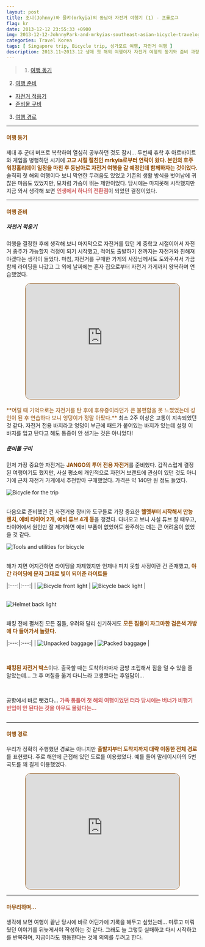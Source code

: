 ```yaml
---
layout: post
title: 조니(Johnny)와 믈캬(mrkyia)의 동남아 자전거 여행기 (1) - 프롤로그
flag: kr
date: 2013-12-12 23:55:33 +0900
img: 2013-12-12-JohnnyPark-and-mrkyias-southeast-asian-bicycle-travelog-1.jpg
categories: Travel Korea
tags: [ Singapore trip, Bicycle trip, 싱가포르 여행, 자전거 여행 ]
description: 2013.11~2013.12 생애 첫 해외 여행이자 자전거 여행의 동기와 준비 과정을 짧게 적어보았다.
---
```


> 1. [여행 동기](#여행-동기 "Navigate to Motivation for the trip")
2. [여행 준비](#여행-준비 "Navigate to Preparation for the trip")
- [자전거 적응기](#자전거-적응기 "Navigate to Bicycle adaptation period")
- [준비물 구비](#준비물-구비 "Navigate to Preparing equipments")
3. [여행 경로](#여행-경로 "Navigate to Path for the trip")

---

#### <span style="color: #8D4801">**여행 동기**</span>
제대 후 군대 버프로 복학하여 열심히 공부하던 것도 잠시... 두번째 휴학 후 아르바이트와 게임을 병행하던 시기에 <span style="color: #8D4801">**고교 시절 절친인 mrkyia로부터 연락이 왔다. 본인의 호주 워킹홀리데이 일정을 마친 후 동남아로 자전거 여행을 갈 예정인데 함께하자는 것이었다.**</span> 솔직히 첫 해외 여행이다 보니 막연한 두려움도 있었고 기존의 생활 방식을 벗어남에 귀찮은 마음도 있었지만, 모처럼 가슴이 뛰는 제안이었다. 당시에는 마지못해 시작했지만 지금 와서 생각해 보면 <span style="color: indianred">**인생에서 하나의 전환점**</span>이 되었던 결정이었다. 

---

#### <span style="color: #8D4801">**여행 준비**</span>
##### **자전거 적응기**
여행을 결정한 후에 생각해 보니 마지막으로 자전거를 탔던 게 중학교 시절이어서 자전거 종주가 가능할지 걱정이 되기 시작했고, 적어도 출발하기 전까지는 자전거와 친해져야겠다는 생각이 들었다. 마침, 자전거를 구매한 가게의 사장님께서도 도와주셔서 가끔 함께 라이딩을 나갔고 그 외에 날짜에는 혼자 집으로부터 자전거 가게까지 왕복하며 연습했었다.
<center><iframe src="https://www.google.com/maps/embed?pb=!1m28!1m12!1m3!1d18828.780555637073!2d127.10065904067773!3d36.78484741172808!2m3!1f0!2f0!3f0!3m2!1i1024!2i768!4f13.1!4m13!3e6!4m5!1s0x357ad9b60942ae99%3A0x8de90e49b5392bec!2z66Gv642w7LqQ7Iqs7JWE7YyM7Yq4!3m2!1d36.775531099999995!2d127.0809925!4m5!1s0x357ad81d1e0b632f%3A0x34c2e4bcdb3dfb2e!2z7Lap7LKt64Ko64-EIOyynOyViOyLnCDrj5nrgqjqtawg7Iug67Cp64-ZIOuwlO2AtOuyjOugiE1UQg!3m2!1d36.7890705!2d127.1210802!5e1!3m2!1sko!2skr!4v1728757273933!5m2!1sko!2skr" style="border:1px solid #8D4801;border-radius:14px;width:80%;max-width:1080px;aspect-ratio:4/3;height:auto;" allowfullscreen="" loading="lazy" referrerpolicy="no-referrer-when-downgrade"></iframe></center>
<br>
<span style="color: #8D4801">**어릴 때 기억으로는 자전거를 탄 후에 후유증이라던가 큰 불편함을 못 느꼈었는데 성인이 된 후 연습하다 보니 엉덩이가 정말 아팠다.**</span> 최소 2주 이상은 고통이 지속되었던 것 같다. 자전거 전용 바지라고 엉덩이 부근에 패드가 붙어있는 바지가 있는데 설령 이 바지를 입고 탄다고 해도 통증이 안 생기는 것은 아니었다!

<br>

##### **준비물 구비**
먼저 가장 중요한 자전거는 <span style="color: #8D4801">**JANGO의 투어 전용 자전거**</span>를 준비했다. 갑작스럽게 결정된 여행이기도 했지만, 사실 평소에 개인적으로 자전거 브랜드에 관심이 있던 것도 아니기에 근처 자전거 가게에서 추천받아 구매했었다. 가격은 약 140만 원 정도 들었다.
<div class="image-slider-static">
  <img src="https://pub-056cbc77efa44842832acb3cdce331b6.r2.dev/2013-12-12-JohnnyPark-and-mrkyias-southeast-asian-bicycle-travelog-1/bicycle.jpg" title="Bicycle for the trip" alt="Bicycle for the trip">
</div>
<br>

다음으로 준비했던 건 자전거용 장비와 도구들로 가장 중요한 <span style="color: #8D4801">**헬멧부터 시작해서 만능 렌치, 예비 타이어 2개, 예비 튜브 4개 등**</span>을 챙겼다. 다녀오고 보니 사실 튜브 잘 때우고, 타이어에서 원인만 잘 제거하면 예비 부품이 없었어도 완주하는 데는 큰 어려움이 없었을 것 같다.
<div class="image-slider-static">
  <img src="https://pub-056cbc77efa44842832acb3cdce331b6.r2.dev/2013-12-12-JohnnyPark-and-mrkyias-southeast-asian-bicycle-travelog-1/bicycle-equipments.jpg" title="Tools and utilities for bicycle" alt="Tools and utilities for bicycle">
</div>
<br>

해가 지면 어지간하면 라이딩을 자제했지만 언제나 피치 못할 사정이란 건 존재했고, <span style="color: #8D4801">**야간 라이딩에 문자 그대로 빛이 되어준 라이트들**</span>

|:---:|:---:|
| <img src="https://pub-056cbc77efa44842832acb3cdce331b6.r2.dev/2013-12-12-JohnnyPark-and-mrkyias-southeast-asian-bicycle-travelog-1/bicycle-front-light.jpg" title="Bicycle front light" alt="Bicycle front light"> | <img src="https://pub-056cbc77efa44842832acb3cdce331b6.r2.dev/2013-12-12-JohnnyPark-and-mrkyias-southeast-asian-bicycle-travelog-1/bicycle-back-light.jpg" title="Bicycle back light" alt="Bicycle back light"> |

<br>

<div class="image-slider-static">
  <img src="https://pub-056cbc77efa44842832acb3cdce331b6.r2.dev/2013-12-12-JohnnyPark-and-mrkyias-southeast-asian-bicycle-travelog-1/bicycle-helmet-back-light.jpg" title="Helmet back light" alt="Helmet back light">
</div>
<br>

패킹 전에 펼쳐진 모든 짐들, 우려와 달리 신기하게도 <span style="color: #8D4801">**모든 짐들이 자그마한 검은색 가방에 다 들어가서 놀랐다.**</span>

|:---:|:---:|
| <img src="https://pub-056cbc77efa44842832acb3cdce331b6.r2.dev/2013-12-12-JohnnyPark-and-mrkyias-southeast-asian-bicycle-travelog-1/baggage.jpg" title="Unpacked baggage" alt="Unpacked baggage"> | <img src="https://pub-056cbc77efa44842832acb3cdce331b6.r2.dev/2013-12-12-JohnnyPark-and-mrkyias-southeast-asian-bicycle-travelog-1/packed-baggage-into-bags-on-bicycle.jpg" title="Packed baggage" alt="Packed baggage"> |

<br>

<span style="color: #8D4801">**패킹된 자전거 박스**</span>이다. 출국할 때는 도착하자마자 금방 조립해서 짐을 덜 수 있을 줄 알았는데... 그 후 며칠을 옮겨 다니느라 고생했다는 후일담이...
<div class="image-slider-static">
  <img src="https://pub-056cbc77efa44842832acb3cdce331b6.r2.dev/2013-12-12-JohnnyPark-and-mrkyias-southeast-asian-bicycle-travelog-1/packed-bicycle.jpg" title="" alt="">
</div>
<br>

공항에서 바로 뺏겼다... <span style="color: indianred">**가족 통틀어 첫 해외 여행이었던 터라 당시에는 버너가 비행기 반입이 안 된다는 것을 아무도 몰랐다는...**</span>
<div class="image-slider-static">
  <img src="https://pub-056cbc77efa44842832acb3cdce331b6.r2.dev/2013-12-12-JohnnyPark-and-mrkyias-southeast-asian-bicycle-travelog-1/burner.jpg" title="" alt="">
</div>

---

#### <span style="color: #8D4801">**여행 경로**</span>
우리가 정확히 주행했던 경로는 아니지만 <span style="color: #8D4801">**출발지부터 도착지까지 대략 이동한 전체 경로**</span>를 표현했다. 주로 해안에 근접해 있던 도로를 이용했었다. 예를 들어 말레이시아의 5번 국도를 꽤 길게 이용했었다.
<center><iframe src="https://www.google.com/maps/embed?pb=!1m76!1m12!1m3!1d7376294.71234392!2d102.6416000608649!3d8.205304745096363!2m3!1f0!2f0!3f0!3m2!1i1024!2i768!4f13.1!4m61!3e0!4m5!1s0x31da17d693d0cde3%3A0xd6d6dd5e414e4503!2z7Iux6rCA7Y-s66W0IOywveydtCDqta3soJzqs7Xtla0!3m2!1d1.358604!2d103.98994359999999!4m5!1s0x31da0bac9d5d811d%3A0x2226519762c179d3!2sGelang%20Patah!3m2!1d1.4515012999999999!2d103.5970167!4m5!1s0x31d098758f2643ef%3A0x4f644d9616dd933c!2z7Y-w7Yuw7JWIIOyLnOyCrOydtOuTnA!3m2!1d1.4799025!2d103.38561!4m5!1s0x31d056d7332d5253%3A0xc79579f5b9d8c47!2z67CU7Yis7YyM7ZWr!3m2!1d1.8494419999999998!2d102.92883409999999!4m5!1s0x31d1b8efc454c54d%3A0xd9dff43901f2e6dc!2z66y07JWE66W0!3m2!1d2.0630519!2d102.5848717!4m5!1s0x31d1ee278e8c65dd%3A0x32a7281769e016a!2z66eQ65287Lm0!3m2!1d2.189594!2d102.25008679999999!4m5!1s0x31ce04a482c5bbd1%3A0xd56beb51cb1d844a!2sTampin!3m2!1d2.472971!2d102.231194!4m5!1s0x31cdde05ead5d09f%3A0x563c38f6157031ea!2z7IS466CY67CY!3m2!1d2.725889!2d101.9378239!4m5!1s0x31cc534c4ffe81cf%3A0xeb61f5772fd54514!2z7YG0656R!3m2!1d3.044917!2d101.44556209999999!4m5!1s0x311d67771542274f%3A0x120d19554f157a07!2z7YOc6rWtIOyCrOuth-yBmOudvOq5kCBCYW5nIFBobGkgRGlzdHJpY3QsIE5vbmcgUHJ1ZSwg7IiY7JmE64KY7ZKIIOqzte2VrQ!3m2!1d13.6818969!2d100.7468694!5e1!3m2!1sko!2skr!4v1729033795504!5m2!1sko!2skr" style="border:1px solid #8D4801;border-radius:14px;width:80%;max-width:1080px;aspect-ratio:4/3;height:auto;" allowfullscreen="" loading="lazy" referrerpolicy="no-referrer-when-downgrade"></iframe></center>

---

#### <span style="color: #8D4801">**마무리하며...**</span>
생각해 보면 여행이 끝난 당시에 바로 어딘가에 기록을 해두고 싶었는데... 미루고 미뤄뒀던 이야기를 뒤늦게서야 작성하는 것 같다. 그래도 늘 그렇듯 실패하고 다시 시작하고를 반복하며, 지금이라도 행동한다는 것에 의의를 두려고 한다.